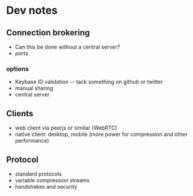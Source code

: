 # Dev notes

## Connection brokering
* Can this be done without a central server?
* ports

### options
* Keybase ID validation -- tack something on github or twitter
* manual sharing
* central server

## Clients
* web client via peerjs or similar (WebRTC)
* native client: desktop, mobile (more power for compression and other performance)

## Protocol
* standard protocols
* variable compression streams
* handshakes and security
